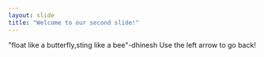 ```yaml
---
layout: slide
title: "Welcome to our second slide!"
---
```

"float like a butterfly,sting like a bee"-dhinesh
Use the left arrow to go back!
